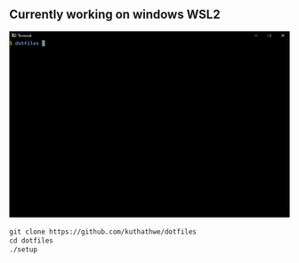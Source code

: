## Currently working on windows WSL2
![shell screenshot](./shell-screenshot.png?raw=true)
```
git clone https://github.com/kuthathwe/dotfiles
cd dotfiles
./setup
```
